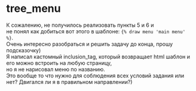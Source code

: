 # tree_menu

К сожалению, не получилось реализовать пункты 5 и 6 и<br />не понял как добиться вот этого в шаблоне: `{% draw menu 'main menu' %}`.<br />
Очень интересно разобраться и решить задачу до конца, прошу подсказочку)<br />
Я написал кастомный inclusion_tag, который возвращает html шаблон и его можно встроить на любую страницу,<br />но я не нарисовал меню по названию.<br />
Это вообще то что нужно для соблюдения всех условий задания или нет? Двигался ли я в правильном направлении?)

